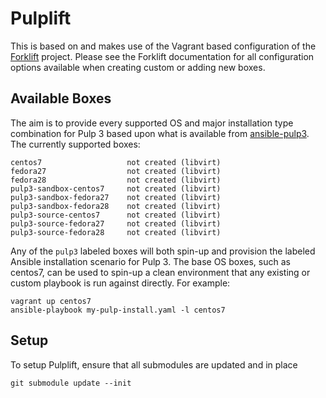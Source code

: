 # Pulplift

This is based on and makes use of the Vagrant based configuration of the [Forklift](https://github.com/theforeman/forklift) project. Please see the Forklift documentation for all configuration options available when creating custom or adding new boxes.

## Available Boxes

The aim is to provide every supported OS and major installation type combination for Pulp 3 based upon what is available from [ansible-pulp3](https://github.com/pulp/ansible-pulp3). The currently supported boxes:

```
centos7                   not created (libvirt)
fedora27                  not created (libvirt)
fedora28                  not created (libvirt)
pulp3-sandbox-centos7     not created (libvirt)
pulp3-sandbox-fedora27    not created (libvirt)
pulp3-sandbox-fedora28    not created (libvirt)
pulp3-source-centos7      not created (libvirt)
pulp3-source-fedora27     not created (libvirt)
pulp3-source-fedora28     not created (libvirt)
```

Any of the `pulp3` labeled boxes will both spin-up and provision the labeled Ansible installation scenario for Pulp 3. The base OS boxes, such as centos7, can be used to spin-up a clean environment that any existing or custom playbook is run against directly. For example:

```
vagrant up centos7
ansible-playbook my-pulp-install.yaml -l centos7
```

## Setup

To setup Pulplift, ensure that all submodules are updated and in place

```
git submodule update --init
```
